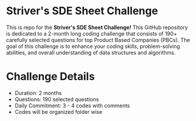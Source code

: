 # Striver's SDE Sheet Challenge
This is repo for the __Striver's SDE Sheet Challenge!__ This GitHub repository is dedicated to a 2-month long coding challenge that consists of 190+ carefully selected questions for top Product Based Companies (PBCs). The goal of this challenge is to enhance your coding skills, problem-solving abilities, and overall understanding of data structures and algorithms.

# Challenge Details
- Duration: 2 months
- Questions: 190 selected questions
- Daily Commitment: 3 - 4 codes with comments
- Codes will be organized folder wise
